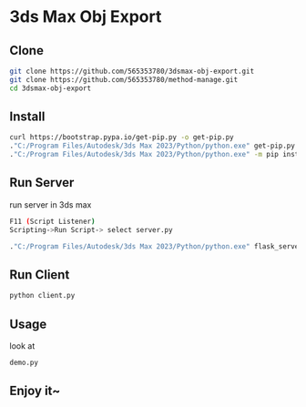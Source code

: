 # 3ds Max Obj Export

## Clone

```bash
git clone https://github.com/565353780/3dsmax-obj-export.git
git clone https://github.com/565353780/method-manage.git
cd 3dsmax-obj-export
```

## Install

```bash
curl https://bootstrap.pypa.io/get-pip.py -o get-pip.py
."C:/Program Files/Autodesk/3ds Max 2023/Python/python.exe" get-pip.py
."C:/Program Files/Autodesk/3ds Max 2023/Python/python.exe" -m pip install flask scipy
```

## Run Server

run server in 3ds max

```bash
F11 (Script Listener)
Scripting->Run Script-> select server.py
```

```bash
."C:/Program Files/Autodesk/3ds Max 2023/Python/python.exe" flask_server.py
```

## Run Client

```bash
python client.py
```

## Usage

look at

```bash
demo.py
```

## Enjoy it~


